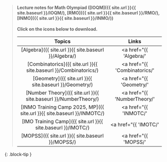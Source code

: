 >
> #### **Lecture notes for Math Olympiad ([IOQM]({{ site.url }}{{ site.baseurl }}/IOQM/), [RMO]({{ site.url }}{{ site.baseurl }}/RMO/), [INMO]({{ site.url }}{{ site.baseurl }}/INMO/))**
>
> **Click on the <span style="color: #42b983"><i class="fa-solid fa-file-pdf fa-2x"></i></span> icons below to download.**
>
> |      Topics       |        Links     |
> | :------------: | :------------: |
> | [Algebra]({{ site.url }}{{ site.baseurl }}/Algebra/) | <a href="{{ 'Algebra/' | relative_url }}" target="_blank" rel="noopener noreferrer"><i class="fa-solid fa-file-pdf fa-2x"></i> <i class="fa-solid fa-download fa-2x"></i></a> |
> | [Combinatorics]({{ site.url }}{{ site.baseurl }}/Combinatorics/) | <a href="{{ 'Combinatorics/' | relative_url }}" target="_blank" rel="noopener noreferrer"><i class="fa-solid fa-file-pdf fa-2x"></i> <i class="fa-solid fa-download fa-2x"></i></a> |
> | [Geometry]({{ site.url }}{{ site.baseurl }}/Geometry/) | <a href="{{ 'Geometry/' | relative_url }}" target="_blank" rel="noopener noreferrer"><i class="fa-solid fa-file-pdf fa-2x"></i> <i class="fa-solid fa-download fa-2x"></i></a> |
> | [Number Theory]({{ site.url }}{{ site.baseurl }}/NumberTheory/) | <a href="{{ 'NumberTheory/' | relative_url }}" target="_blank" rel="noopener noreferrer"><i class="fa-solid fa-file-pdf fa-2x"></i> <i class="fa-solid fa-download fa-2x"></i></a> |
> | [INMO Training Camp 2025, MP]({{ site.url }}{{ site.baseurl }}/INMOTC/) | <a href="{{ 'INMOTC/' | relative_url }}" target="_blank" rel="noopener noreferrer"><i class="fa-solid fa-file-pdf fa-2x"></i> <i class="fa-solid fa-download fa-2x"></i></a> |
> | [IMO Training Camp]({{ site.url }}{{ site.baseurl }}/IMOTC/) | <a href="{{ 'IMOTC/' | relative_url }}" target="_blank" rel="noopener noreferrer"><i class="fa-solid fa-file-pdf fa-2x"></i> <i class="fa-solid fa-download fa-2x"></i></a> |
> | [MOPSS]({{ site.url }}{{ site.baseurl }}/MOPSS/) | <a href="{{ 'MOPSS/' | relative_url }}" target="_blank" rel="noopener noreferrer"><i class="fa-solid fa-file-pdf fa-2x"></i> <i class="fa-solid fa-download fa-2x"></i></a> |
{: .block-tip }

<!--
> - [Click here]({{ site.url }}{{ site.baseurl }}/Algebra/) to download <a href="{{ site.url }}{{ site.baseurl }}/Algebra/"><i class="fa-solid fa-download"></i></a> **Algebra notes**.
> - [Click here]({{ site.url }}{{ site.baseurl }}/Combinatorics/) to download <a href="{{ site.url }}{{ site.baseurl }}/Combinatorics/"><i class="fa-solid fa-download"></i></a> **Combinatorics notes**.
> - [Click here]({{ site.url }}{{ site.baseurl }}/Geometry/) to download <a href="{{ site.url }}{{ site.baseurl }}/Geometry/"><i class="fa-solid fa-download"></i></a> **Geometry notes**.
> - [Click here]({{ site.url }}{{ site.baseurl }}/NumberTheory/) to download <a href="{{ site.url }}{{ site.baseurl }}/NumberTheory/"><i class="fa-solid fa-download"></i></a> **Number Theory notes**.
> - [Click here]({{ site.url }}{{ site.baseurl }}/INMOTC/) to download <a href="{{ site.url }}{{ site.baseurl }}/INMOTC/"><i class="fa-solid fa-download"></i></a> **notes of INMO Training Camp 2025** for the Madhya Pradesh region.
> - [Click here]({{ site.url }}{{ site.baseurl }}/IMOTC/) to download <a href="{{ site.url }}{{ site.baseurl }}/INMOTC/"><i class="fa-solid fa-download"></i></a> **some problem set of IMO Training Camp 2025**.
{: .block-tip }
-->

